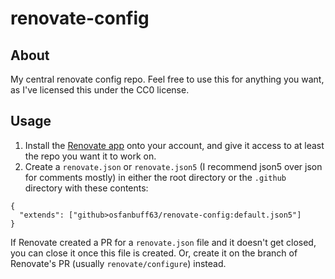 # renovate-config

## About

My central renovate config repo. Feel free to use this for anything you want, as I've licensed this under the CC0 license.

## Usage

1. Install the [Renovate app](https://github.com/marketplace/renovate) onto your account, and give it access to at least the repo you want it to work on.
2. Create a `renovate.json` or `renovate.json5` (I recommend json5 over json for comments mostly) in either the root directory or the `.github` directory with these contents:

```json5
{
  "extends": ["github>osfanbuff63/renovate-config:default.json5"]
}
```
If Renovate created a PR for a `renovate.json` file and it doesn't get closed, you can close it once this file is created. Or, create it on the branch of Renovate's PR (usually `renovate/configure`) instead.
